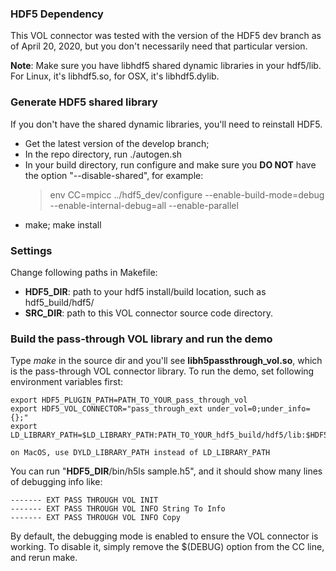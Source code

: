 ### HDF5 Dependency
This VOL connector was tested with the version of the HDF5 dev branch as of April 20, 2020, but you don't necessarily need that particular version.

**Note**: Make sure you have libhdf5 shared dynamic libraries in your hdf5/lib. For Linux, it's libhdf5.so, for OSX, it's libhdf5.dylib.

### Generate HDF5 shared library
If you don't have the shared dynamic libraries, you'll need to reinstall HDF5.
- Get the latest version of the develop branch;
- In the repo directory, run ./autogen.sh
- In your build directory, run configure and make sure you **DO NOT** have the option "--disable-shared", for example:
    >    env CC=mpicc ../hdf5_dev/configure --enable-build-mode=debug --enable-internal-debug=all --enable-parallel
- make; make install

### Settings
Change following paths in Makefile:

- **HDF5_DIR**: path to your hdf5 install/build location, such as hdf5_build/hdf5/
- **SRC_DIR**: path to this VOL connector source code directory.

### Build the pass-through VOL library and run the demo
Type *make* in the source dir and you'll see **libh5passthrough_vol.so**, which is the pass-through VOL connector library.
To run the demo, set following environment variables first:
>
    export HDF5_PLUGIN_PATH=PATH_TO_YOUR_pass_through_vol
    export HDF5_VOL_CONNECTOR="pass_through_ext under_vol=0;under_info={};"
    export LD_LIBRARY_PATH=$LD_LIBRARY_PATH:PATH_TO_YOUR_hdf5_build/hdf5/lib:$HDF5_PLUGIN_PATH

    on MacOS, use DYLD_LIBRARY_PATH instead of LD_LIBRARY_PATH

You can run "**HDF5_DIR**/bin/h5ls sample.h5", and it should show many lines of debugging info like:
>
    ------- EXT PASS THROUGH VOL INIT
    ------- EXT PASS THROUGH VOL INFO String To Info
    ------- EXT PASS THROUGH VOL INFO Copy

By default, the debugging mode is enabled to ensure the VOL connector is working. To disable it, simply remove the $(DEBUG) option from the CC line, and rerun make.
